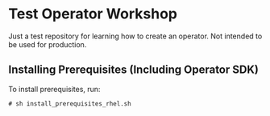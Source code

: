 # Test Operator Workshop

Just a test repository for learning how to create an operator. Not intended to be used for production.

## Installing Prerequisites (Including Operator SDK)

To install prerequisites, run:

```
# sh install_prerequisites_rhel.sh
```
